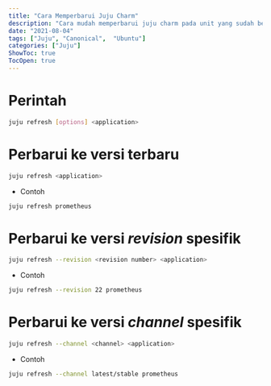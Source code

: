 ```yaml
---
title: "Cara Memperbarui Juju Charm"
description: "Cara mudah memperbarui juju charm pada unit yang sudah berjalan"
date: "2021-08-04"
tags: ["Juju", "Canonical",  "Ubuntu"]
categories: ["Juju"]
ShowToc: true
TocOpen: true
---
```


# Perintah
```bash
juju refresh [options] <application>
```

# Perbarui ke versi terbaru
```bash
juju refresh <application>
```

* Contoh
```bash
juju refresh prometheus
```

# Perbarui ke versi _revision_ spesifik
```bash
juju refresh --revision <revision number> <application>
```

* Contoh
```bash
juju refresh --revision 22 prometheus
```

# Perbarui ke versi _channel_ spesifik
```bash
juju refresh --channel <channel> <application> 
```

* Contoh
```bash
juju refresh --channel latest/stable prometheus 
```